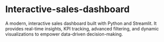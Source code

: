 # Interactive-sales-dashboard
A modern, interactive sales dashboard built with Python and Streamlit. It provides real-time insights, KPI tracking, advanced filtering, and dynamic visualizations to empower data-driven decision-making.
